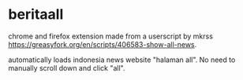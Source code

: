 # beritaall
chrome and firefox extension made from a userscript by mkrss https://greasyfork.org/en/scripts/406583-show-all-news. 

automatically loads indonesia news website "halaman all". No need to manually scroll down and click "all".
